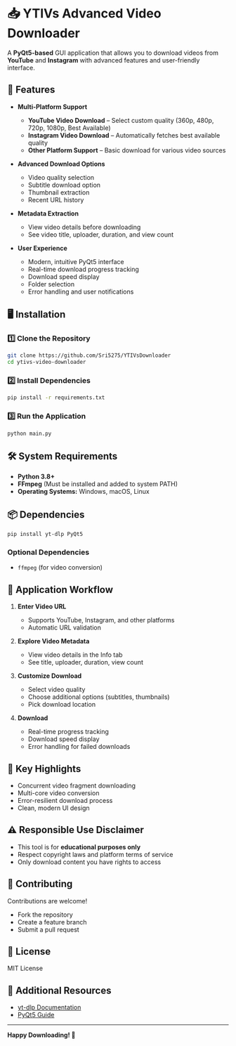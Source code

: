 # 📥 YTIVs Advanced Video Downloader

A **PyQt5-based** GUI application that allows you to download videos from **YouTube** and **Instagram** with advanced features and user-friendly interface.

## 🚀 Features  
- **Multi-Platform Support**
  - **YouTube Video Download** – Select custom quality (360p, 480p, 720p, 1080p, Best Available)
  - **Instagram Video Download** – Automatically fetches best available quality
  - **Other Platform Support** – Basic download for various video sources

- **Advanced Download Options**
  - Video quality selection
  - Subtitle download option
  - Thumbnail extraction
  - Recent URL history

- **Metadata Extraction**
  - View video details before downloading
  - See video title, uploader, duration, and view count

- **User Experience**
  - Modern, intuitive PyQt5 interface
  - Real-time download progress tracking
  - Download speed display
  - Folder selection
  - Error handling and user notifications

## 🖥️ Installation  

### 1️⃣ Clone the Repository  
```bash
git clone https://github.com/Sri5275/YTIVsDownloader
cd ytivs-video-downloader
```

### 2️⃣ Install Dependencies  
```bash
pip install -r requirements.txt
```

### 3️⃣ Run the Application  
```bash
python main.py
```

## 🛠️ System Requirements  
- **Python 3.8+**
- **FFmpeg** (Must be installed and added to system PATH)
- **Operating Systems:** Windows, macOS, Linux

## 📦 Dependencies  
```bash
pip install yt-dlp PyQt5
```

### Optional Dependencies
- `ffmpeg` (for video conversion)

## 🎥 Application Workflow  
1. **Enter Video URL**
   - Supports YouTube, Instagram, and other platforms
   - Automatic URL validation

2. **Explore Video Metadata**
   - View video details in the Info tab
   - See title, uploader, duration, view count

3. **Customize Download**
   - Select video quality
   - Choose additional options (subtitles, thumbnails)
   - Pick download location

4. **Download**
   - Real-time progress tracking
   - Download speed display
   - Error handling for failed downloads

## 🌟 Key Highlights
- Concurrent video fragment downloading
- Multi-core video conversion
- Error-resilient download process
- Clean, modern UI design

## ⚠️ Responsible Use Disclaimer  
- This tool is for **educational purposes only**
- Respect copyright laws and platform terms of service
- Only download content you have rights to access

## 🤝 Contributing  
Contributions are welcome! 
- Fork the repository
- Create a feature branch
- Submit a pull request

## 📜 License  
MIT License

## 🔗 Additional Resources
- [yt-dlp Documentation](https://github.com/yt-dlp/yt-dlp)
- [PyQt5 Guide](https://www.riverbankcomputing.com/static/Docs/PyQt5/)

---

**Happy Downloading! 🎉**
